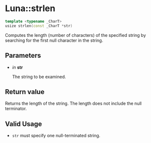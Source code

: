 # Luna::strlen

```c++
template <typename _CharT>
usize strlen(const _CharT *str)
```

Computes the length (number of characters) of the specified string by searching for the first null character in the string. 



## Parameters
* *in* **str**

    The string to be examined. 

## Return value
Returns the length of the string. The length does not include the null terminator. 

## Valid Usage
* `str` must specify one null-terminated string. 

